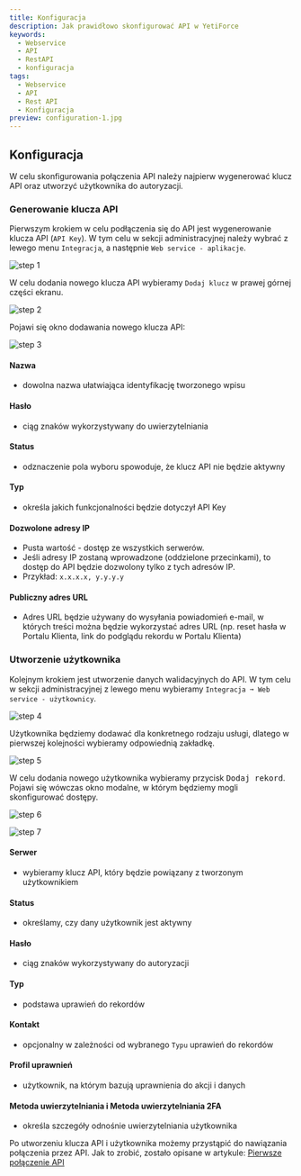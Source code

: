 ```yaml
---
title: Konfiguracja
description: Jak prawidłowo skonfigurować API w YetiForce
keywords:
  - Webservice
  - API
  - RestAPI
  - konfiguracja
tags:
  - Webservice
  - API
  - Rest API
  - Konfiguracja
preview: configuration-1.jpg
---
```


## Konfiguracja

W celu skonfigurowania połączenia API należy najpierw wygenerować klucz API oraz utworzyć użytkownika do autoryzacji.

### Generowanie klucza API

Pierwszym krokiem w celu podłączenia się do API jest wygenerowanie klucza API (`API Key`). W tym celu w sekcji administracyjnej należy wybrać z lewego menu `Integracja`, a następnie `Web service - aplikacje`.

![step 1](configuration-1.jpg)

W celu dodania nowego klucza API wybieramy `Dodaj klucz` w prawej górnej części ekranu.

![step 2](configuration-2.jpg)

Pojawi się okno dodawania nowego klucza API:

![step 3](configuration-3.jpg)

#### Nazwa

- dowolna nazwa ułatwiająca identyfikację tworzonego wpisu

#### Hasło

- ciąg znaków wykorzystywany do uwierzytelniania

#### Status

- odznaczenie pola wyboru spowoduje, że klucz API nie będzie aktywny

#### Typ

- określa jakich funkcjonalności będzie dotyczył API Key

#### Dozwolone adresy IP

- Pusta wartość - dostęp ze wszystkich serwerów.
- Jeśli adresy IP zostaną wprowadzone (oddzielone przecinkami), to dostęp do API będzie dozwolony tylko z tych adresów IP.
- Przykład: `x.x.x.x, y.y.y.y`

#### Publiczny adres URL

- Adres URL będzie używany do wysyłania powiadomień e-mail, w których treści można będzie wykorzystać adres URL (np. reset hasła w Portalu Klienta, link do podglądu rekordu w Portalu Klienta)

### Utworzenie użytkownika

Kolejnym krokiem jest utworzenie danych walidacyjnych do API. W tym celu w sekcji administracyjnej z lewego menu wybieramy `Integracja ➞ Web service - użytkownicy`.

![step 4](configuration-4.jpg)

Użytkownika będziemy dodawać dla konkretnego rodzaju usługi, dlatego w pierwszej kolejności wybieramy odpowiednią zakładkę.

![step 5](configuration-5.jpg)

W celu dodania nowego użytkownika wybieramy przycisk <kbd>Dodaj rekord</kbd>. Pojawi się wówczas okno modalne, w którym będziemy mogli skonfigurować dostępy.

![step 6](configuration-6.jpg)

![step 7](configuration-7.jpg)

#### Serwer

- wybieramy klucz API, który będzie powiązany z tworzonym użytkownikiem

#### Status

- określamy, czy dany użytkownik jest aktywny

#### Hasło

- ciąg znaków wykorzystywany do autoryzacji

#### Typ

- podstawa uprawień do rekordów

#### Kontakt

- opcjonalny w zależności od wybranego `Typu` uprawień do rekordów

#### Profil uprawnień

- użytkownik, na którym bazują uprawnienia do akcji i danych

#### Metoda uwierzytelniania i Metoda uwierzytelniania 2FA

- określa szczegóły odnośnie uwierzytelniania użytkownika

Po utworzeniu klucza API i użytkownika możemy przystąpić do nawiązania połączenia przez API. Jak to zrobić, zostało opisane w artykule: [Pierwsze połączenie API](/developer-guides/api/first-connect)

